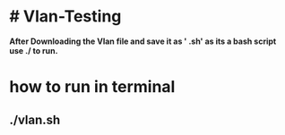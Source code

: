 <h1># Vlan-Testing</h1>

<b>After Downloading the Vlan file and save it as ' .sh' as its a bash script use ./ to run. </b>


<h1>how to run in terminal</h1>
<h2>./vlan.sh</h2>
